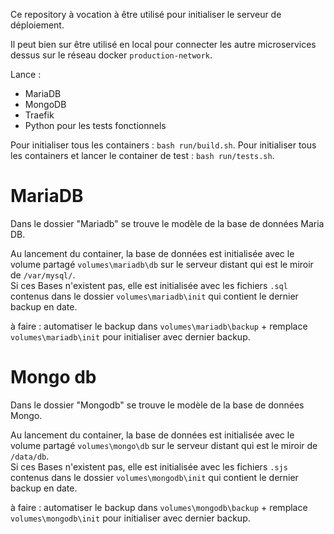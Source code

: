 Ce repository à vocation à être utilisé pour initialiser le serveur de déploiement. 

Il peut bien sur être utilisé en local pour connecter les autre microservices dessus sur le réseau docker `production-network`.

Lance : 
- MariaDB
- MongoDB
- Traefik
- Python pour les tests fonctionnels 

Pour initialiser tous les containers : `bash run/build.sh`.
Pour initialiser tous les containers et lancer le container de test : `bash run/tests.sh`.

# MariaDB

Dans le dossier "Mariadb" se trouve le modèle de la base de données Maria DB. 

Au lancement du container, la base de données est initialisée avec le volume partagé `volumes\mariadb\db` sur le serveur distant qui est le miroir de `/var/mysql/`.   
Si ces Bases n'existent pas, elle est initialisée avec les fichiers `.sql` contenus dans le dossier `volumes\mariadb\init` qui contient le dernier backup en date. 

à faire : automatiser le backup dans `volumes\mariadb\backup` + remplace `volumes\mariadb\init` pour initialiser avec dernier backup. 


# Mongo db

Dans le dossier "Mongodb" se trouve le modèle de la base de données Mongo. 

Au lancement du container, la base de données est initialisée avec le volume partagé `volumes\mongo\db` sur le serveur distant qui est le miroir de `/data/db`.   
Si ces Bases n'existent pas, elle est initialisée avec les fichiers `.sjs` contenus dans le dossier `volumes\mongodb\init` qui contient le dernier backup en date. 

à faire : automatiser le backup dans `volumes\mongodb\backup` + remplace `volumes\mongodb\init` pour initialiser avec dernier backup. 
